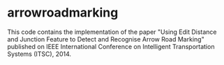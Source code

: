 # arrowroadmarking
This code contains the implementation of the paper "Using Edit Distance and Junction Feature to Detect and Recognise Arrow Road Marking" published on IEEE International Conference on Intelligent Transportation Systems (ITSC), 2014. 
